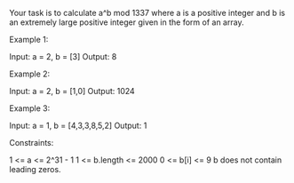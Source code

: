 Your task is to calculate a^b mod 1337 where a is a positive integer and b is
an extremely large positive integer given in the form of an array.


Example 1:


Input: a = 2, b = [3]
Output: 8


Example 2:


Input: a = 2, b = [1,0]
Output: 1024


Example 3:


Input: a = 1, b = [4,3,3,8,5,2]
Output: 1



Constraints:


1 <= a <= 2^31 - 1
1 <= b.length <= 2000
0 <= b[i] <= 9
b does not contain leading zeros.




